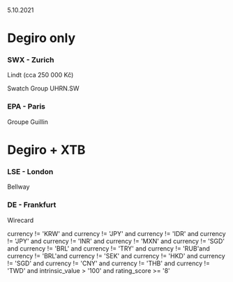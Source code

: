 
5.10.2021
# Degiro only
### SWX - Zurich
Lindt (cca 250 000 Kč)

Swatch Group UHRN.SW 

### EPA - Paris
Groupe Guillin

# Degiro + XTB

### LSE - London
Bellway

### DE - Frankfurt
Wirecard


currency != 'KRW' and currency != 'JPY' and currency != 'IDR' and currency != 'JPY' and currency != 'INR'  and currency != 'MXN'  and currency != 'SGD' and currency != 'BRL' and currency != 'TRY' and currency != 'RUB'and currency != 'BRL'and currency != 'SEK' and currency != 'HKD' and currency != 'SGD'  and currency != 'CNY' and currency != 'THB' and currency != 'TWD'   and intrinsic_value > '100'  and rating_score >= '8'